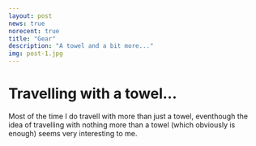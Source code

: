 ```yaml
---
layout: post
news: true
norecent: true
title: "Gear"
description: "A towel and a bit more..."
img: post-1.jpg
---
```


# Travelling with a towel...
Most of the time I do travell with more than just a towel, eventhough the idea of travelling with nothing more than a towel (which obviously is enough)
seems very interesting to me.

